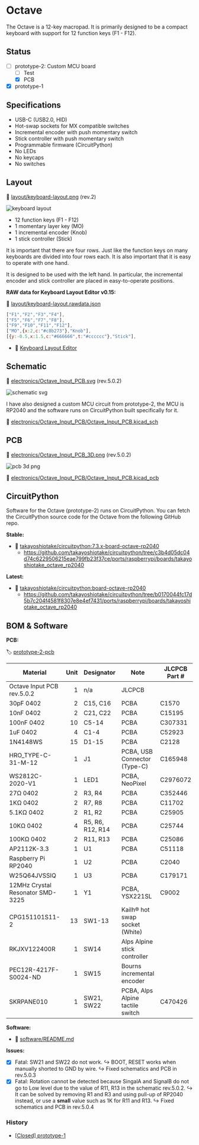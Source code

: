 # Octave

The Octave is a 12-key macropad.
It is primarily designed to be a compact keyboard with support for 12 function keys (F1 - F12).

## Status

- [ ] prototype-2: Custom MCU board
  - [ ] Test
  - [x] PCB
- [x] prototype-1

## Specifications

- USB-C (USB2.0, HID)
- Hot-swap sockets for MX compatible switches
- Incremental encoder with push momentary switch
- Stick controller with push momentary switch
- Programmable firmware (CircuitPython)
- No LEDs
- No keycaps
- No switches

## Layout

📄 [layout/keyboard-layout.png](layout/keyboard-layout.png) (rev.2)

![keyboard layout](layout/keyboard-layout.png)

- 12 function keys (F1 - F12)
- 1 momentary layer key (MO)
- 1 incremental encoder (Knob)
- 1 stick controller (Stick)

It is important that there are four rows.
Just like the function keys on many keyboards are divided into four rows each. It is also important that it is easy to operate with one hand.

It is designed to be used with the left hand.
In particular, the incremental encoder and stick controller are placed in easy-to-operate positions.

**RAW data for Keyboard Layout Editor v0.15:**

📄 [layout/keyboard-layout.rawdata.json](layout/keyboard-layout.rawdata.json)

```js
["F1","F2","F3","F4"],
["F5","F6","F7","F8"],
["F9","F10","F11","F12"],
["MO",{x:2,c:"#c8b273"},"Knob"],
[{y:-0.5,x:1.5,c:"#666666",t:"#cccccc"},"Stick"],
```

- 🔗 [Keyboard Layout Editor](http://www.keyboard-layout-editor.com/)

## Schematic

📄 [electronics/Octave_Input_PCB.svg](electronics/Octave_Input_PCB.svg) (rev.5.0.2)

![schematic svg](electronics/Octave_Input_PCB.svg)

I have also designed a custom MCU circuit from prototype-2, the MCU is RP2040 and the software runs on CircuitPython built specifically for it.

📄 [electronics/Octave_Input_PCB/Octave_Input_PCB.kicad_sch](electronics/Octave_Input_PCB/Octave_Input_PCB.kicad_sch)

## PCB

📄 [electronics/Octave_Input_PCB_3D.png](electronics/Octave_Input_PCB_3D.png) (rev.5.0.2)

![pcb 3d png](electronics/Octave_Input_PCB_3D.png)

📄 [electronics/Octave_Input_PCB/Octave_Input_PCB.kicad_pcb](electronics/Octave_Input_PCB/Octave_Input_PCB.kicad_pcb)

## CircuitPython

Software for the Octave (prototype-2) runs on CircuitPython.
You can fetch the CircuitPython source code for the Octave from the following GitHub repo.

**Stable:**

- 🔗 [takayoshiotake/circuitpython:7.3.x-board-octave-rp2040](https://github.com/takayoshiotake/circuitpython/tree/7.3.x-board-octave-rp2040)
  - <https://github.com/takayoshiotake/circuitpython/tree/c3b4d05dc04d74c6229506215eae799fb23f37ce/ports/raspberrypi/boards/takayoshiotake_octave_rp2040>

**Latest:**

- 🔗 [takayoshiotake/circuitpython:board-octave-rp2040](https://github.com/takayoshiotake/circuitpython/tree/board-octave-rp2040)
  - <https://github.com/takayoshiotake/circuitpython/tree/b0170044fc17d5b7c204f4581f8307e8e4ef7431/ports/raspberrypi/boards/takayoshiotake_octave_rp2040>

## BOM & Software

**PCB:**

🏷 [prototype-2-pcb](https://github.com/takayoshiotake/octave-12-key-macropad/releases/tag/prototype-2-pcb)

| Material | Unit | Designator | Note | JLCPCB Part # |
|-|-:|-|-|-|
| Octave Input PCB rev.5.0.2 | 1 | n/a | JLCPCB |
| 30pF 0402 | 2 | C15, C16 | PCBA | C1570 |
| 10nF 0402 | 2 | C21, C22 | PCBA | C15195 |
| 100nF 0402 | 10 | C5-14 | PCBA | C307331 |
| 1uF 0402 | 4 | C1-4 | PCBA | C52923 |
| 1N4148WS | 15 | D1-15 | PCBA | C2128 |
| HRO_TYPE-C-31-M-12 | 1 | J1 | PCBA, USB Connector (Type-C) | C165948 |
| WS2812C-2020-V1 | 1 | LED1 | PCBA, NeoPixel | C2976072 |
| 27Ω 0402 | 2 | R3, R4 | PCBA | C352446 |
| 1KΩ 0402 | 2 | R7, R8 | PCBA | C11702 |
| 5.1KΩ 0402 | 2 | R1, R2 | PCBA | C25905 |
| 10KΩ 0402 | 4 | R5, R6, R12, R14 | PCBA | C25744 |
| 100KΩ 0402 | 2 | R11, R13 | PCBA | C25086 |
| AP2112K-3.3 | 1 | U1 | PCBA | C51118 |
| Raspberry Pi RP2040 | 1 | U2 | PCBA | C2040 |
| W25Q64JVSSIQ | 1 | U3 | PCBA | C179171 |
| 12MHz Crystal Resonator SMD-3225 | 1 | Y1 | PCBA, YSX221SL | C9002 |
| CPG151101S11-2 | 13 | SW1-13 | Kailh®︎ hot swap socket (White) |
| RKJXV122400R | 1 | SW14 | Alps Alpine stick controller |
| PEC12R-4217F-S0024-ND | 1 | SW15 | Bourns incremental encoder |
| SKRPANE010 | 1 | SW21, SW22 | PCBA, Alps Alpine tactile switch | C470426 |

**Software:**

- 📄 [software/README.md](software/README.md)

**Issues:**

- [x] Fatal: SW21 and SW22 do not work.
  ↪︎ BOOT, RESET works when manually shorted to GND by wire.
  ↪︎ Fixed schematics and PCB in rev.5.0.3
- [x] Fatal: Rotation cannot be detected because SingalA and SignalB do not go to Low level due to the value of R11, R13 in the schematic rev.5.0.2.
  ↪︎ It can be solved by removing R1 and R3 and using pull-up of RP2040 instead, or use a **small** value such as 1K for R11 and R13.
  ↪︎ Fixed schematics and PCB in rev.5.0.4

### History

- [[Closed] prototype-1](prototype-1/README.md)

